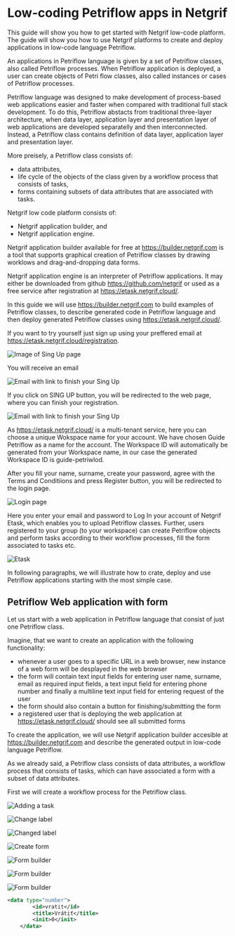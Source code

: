 # Low-coding Petriflow apps in Netgrif

This guide will show you how to get started with Netgrif low-code platform. The guide will show you how to use Netgrif platforms to create and deploy applications in low-code language Petriflow.

An applications in Petriflow language is given by a set of Petriflow classes, also called Petriflow processes. When Petriflow application is deployed, a user can create objects of Petri flow classes, also called instances or cases of Petriflow processes. 

Petriflow language was designed to make development of process-based web applications easier and faster when compared with traditional full stack development. To do this, Petriflow abstacts from traditional three-layer architecture, when data layer, application layer and presentation layer of web applications are developed separatelly and then interconnected. Instead, a Petriflow class contains definition of data layer, application layer and presentation layer.

More preisely, a Petriflow class consists of:
* data attributes,
* life cycle of the objects of the class given by a workflow process that consists of tasks,
* forms containing subsets of data attributes that are associated with tasks.

Netgrif low code platform consists of:
* Netgrif application builder, and 
* Netgrif application engine.

Netgrif application builder available for free at https://builder.netgrif.com is a tool that supports graphical creation of Petriflow classes by drawing worklows and drag-and-dropping data forms.

Netgrif application engine is an interpreter of Petriflow applications. It may either be downloaded from github https://github.com/netgrif or used as a free service after registration at https://etask.netgrif.cloud/. 

In this guide we will use https://builder.netgrif.com to build examples of Petriflow classes, to describe generated code in Petriflow language and then deploy generated Petriflow classes using https://etask.netgrif.cloud/.

If you want to try yourself just sign up using your preffered email at https://etask.netgrif.cloud/registration. 

![Image of Sing Up page](_media/signup.jpg 'Image of Sing Up page')



You will receive an email 

![Email with link to finish your Sing Up](_media/email.jpg 'Email with link to finish your Sing Up')

If you click on SING UP button, you will be redirected to the web page, where you can finish your registration.

![Email with link to finish your Sing Up](_media/finishsignup.jpg 'Email with link to finish your Sing Up')

As https://etask.netgrif.cloud/ is a multi-tenant service, here you can choose a unique Wokspace name for your account. We have chosen Guide Petriflow as a name for the account. The Workspace ID will automatically be generated from your Workspace name, in our case the generated Workspace ID is guide-petriwlod. 

After you fill your name, surname, create your password, agree with the Terms and Conditiions and press Register button, you will be redirected to the login page.

![Login page](_media/login.jpg 'Login page')

Here you enter your email and password to Log In your account of Netgrif Etask, which enables you to upload Petriflow classes. Further, users registered to your group (to your workspace) can create Petriflow objects and perform tasks according to their workflow processes, fill the form associated to tasks etc.

![Etask](_media/etask.jpg 'Etask')

In following paragraphs, we will illustrate how to crate, deploy and use Petriflow applications starting with the most simple case.

## Petriflow Web application with form

Let us start with a web application in Petriflow language that consist of just one Petriflow class.

Imagine, that we want to create an application with the following functionality:
* whenever a user goes to a specific URL in a web browser, new instance of a web form will be desplayed in the web browser
* the form will contain text input fields for entering user name, surname, email as required input fields, a text input field for entering phone number and finally a multiline text input field for entering request of the user 
* the form should also contain a button for finishing/submitting the form
* a registered user that is deploying the web application at https://etask.netgrif.cloud/ should see all submitted forms

To create the application, we will use Netgrif application builder accesible at https://builder.netgrif.com and describe the generated output in low-code language Petriflow.

As we already said, a Petriflow class consists of data attributes, a workflow process that consists of tasks, which can have associated a form with a subset of data attributes.

First we will create a workflow process for the Petriflow class. 

![Adding a task](_media/addingtask.jpg 'Adding a task')

![Change label](_media/changelabel.jpg 'Change label')

![Changed label](_media/changedlabel.jpg 'Changed label')

![Create form](_media/createform.jpg 'Create form')

![Form builder](_media/t1form.jpg 'Form builder')

![Form builder](_media/addingdatereftoform.jpg 'Form builder')

![Form builder](_media/addingemaildatatoform.jpg 'Form builder')





























  

 









```xml
<data type="number">
		<id>vratit</id>
		<title>Vrátiť</title>
		<init>0</init>
	</data>
